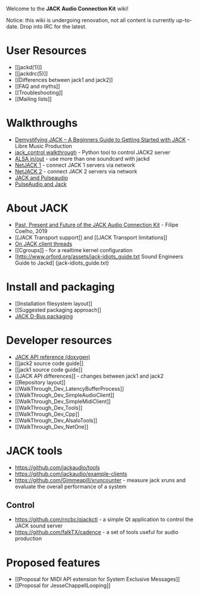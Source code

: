 Welcome to the **JACK Audio Connection Kit** wiki! 

Notice: this wiki is undergoing renovation, not all content is currently up-to-date. Drop into IRC for the latest.

# User Resources
* [[jackd(1)]]
* [[jackdrc(5)]]
* [[Differences between jack1 and jack2]]
* [[FAQ and myths]]
* [[Troubleshooting]]
* [[Mailing lists]]

# Walkthroughs
* [Demystifying JACK – A Beginners Guide to Getting Started with JACK](https://libremusicproduction.com/articles/demystifying-jack-%E2%80%93-beginners-guide-getting-started-jack) - Libre Music Production
* [jack_control walkthrough](https://github.com/jackaudio/jackaudio.github.com/wiki/WalkThrough_User_jack_control) - Python tool to control JACK2 server
* [ALSA in/out](wiki/WalkThrough_User_AlsaInOut) - use more than one soundcard with jackd
* [NetJACK 1](wiki/WalkThrough_User_NetJack) - connect JACK 1 servers via network
* [NetJACK 2](wiki/WalkThrough_User_NetJack2) - connect JACK 2 servers via network
* [JACK and Pulseaudio](wiki/WalkThrough_User_PulseOnJack)
* [PulseAudio and Jack](http://0pointer.de/blog/projects/when-pa-and-when-not.html)

# About JACK
* [Past, Present and Future of the JACK Audio Connection Kit](https://media.ccc.de/v/sonoj2019-1902-jack-past-present-future) - Filipe Coelho, 2019
* [[JACK Transport support]] and [[JACK Transport limitations]]
* [On JACK client threads](wiki/WalkThrough_User_ClientThreads)
* [[Cgroups]] - for a realtime kernel configuration
* [http://www.orford.org/assets/jack-idiots_guide.txt Sound Engineers Guide to Jackd] (jack-idiots_guide.txt)

# Install and packaging
* [[Installation filesystem layout]]
* [[Suggested packaging approach]]
* [JACK D-Bus packaging](wiki/JACK-DBus-packaging)

# Developer resources
* [JACK API reference (doxygen)](https://jackaudio.github.io/api)
* [[jack2 source code guide]]
* [[jack1 source code guide]]
* [[JACK API differences]] - changes between jack1 and jack2
* [[Repository layout]]
* [[WalkThrough_Dev_LatencyBufferProcess]]
* [[WalkThrough_Dev_SimpleAudioClient]]
* [[WalkThrough_Dev_SimpleMidiClient]]
* [[WalkThrough_Dev_Tools]]
* [[WalkThrough_Dev_Cpp]]
* [[WalkThrough_Dev_AlsaIoTools]]
* [[WalkThrough_Dev_NetOne]]

# JACK tools
* https://github.com/jackaudio/tools
* https://github.com/jackaudio/example-clients
* https://github.com/Gimmeapill/xruncounter - measure jack xruns and evaluate the overall performance of a system

## Control
* https://github.com/rncbc/qjackctl - a simple Qt application to control the JACK sound server
* https://github.com/falkTX/cadence - a set of tools useful for audio production

# Proposed features
* [[Proposal for MIDI API extension for System Exclusive Messages]]
* [[Proposal for JesseChappellLooping]]